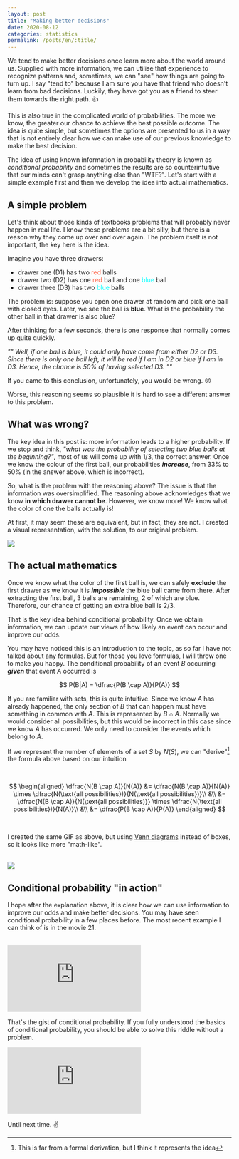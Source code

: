 ```yaml
---
layout: post
title: "Making better decisions"
date: 2020-08-12
categories: statistics
permalink: /posts/en/:title/
---
```


We tend to make better decisions once learn more about the world around us. Supplied with more information, we can utilise that experience to recognize patterns and, sometimes, we can "see" how things are going to turn up. I say "tend to" because I am sure you have that friend who doesn't learn from bad decisions. Luckily, they have got you as a friend to steer them towards the right path. :+1:

This is also true in the complicated world of probabilities. The more we know, the greater our chance to achieve the best possible outcome. The idea is quite simple, but sometimes the options are presented to us in a way that is not entirely clear how we can make use of our previous knowledge to make the best decision.

The idea of using known information in probability theory is known as _conditional probability_ and sometimes the results are so counterintuitive that our minds can't grasp anything else than "WTF?". Let's start with a simple example first and then we develop the idea into actual mathematics.

## A simple problem

Let's think about those kinds of textbooks problems that will probably never happen in real life. I know these problems are a bit silly, but there is a reason why they come up over and over again. The problem itself is not important, the key here is the idea.

Imagine you have three drawers:

- drawer one (D1) has two <span style="color:tomato">red</span> balls
- drawer two (D2) has one <span style="color:tomato">red</span> ball and one <span style="color:cyan">blue</span> ball
- drawer three (D3) has two <span style="color:cyan">blue</span> balls

The problem is: suppose you open one drawer at random and pick one ball with closed eyes. Later, we see the ball is **blue**. What is the probability the other ball in that drawer is also blue?

After thinking for a few seconds, there is one response that normally comes up quite quickly.

_""
Well, if one ball is blue, it could only have come from either D2 or D3. Since there is only one ball left, it will be red if I am in D2 or blue if I am in D3. Hence, the chance is 50% of having selected D3.
""_

If you came to this conclusion, unfortunately, you would be wrong. :confused:

Worse, this reasoning seems so plausible it is hard to see a different answer to this problem.

## What was wrong?

The key idea in this post is: more information leads to a higher probability. If we stop and think, _"what was the probability of selecting two blue balls at the beginning?"_, most of us will come up with 1/3, the correct answer. Once we know the colour of the first ball, our probabilities **_increase_**, from 33% to 50% (in the answer above, which is incorrect).

So, what is the problem with the reasoning above? The issue is that the information was oversimplified. The reasoning above acknowledges that we know **in which drawer cannot be**. However, we know more! We know what the color of one the balls actually is!

At first, it may seem these are equivalent, but in fact, they are not. I created a visual representation, with the solution, to our original problem.

<img src="https://ebezgw.ch.files.1drv.com/y4mlilHMiHKDloxOFKlM4JtDtGrDCsFhIOi-5yt-Jf62VZ0igMLcyOx4Vm-njXT4execoFraQ8045ppxyGaqWaeseyqZar3JekzLfNiK7Zidk2mNY8QBO6s661oJaUiIiQru40cF0rB0NCn2lLzKk3taB4PyIZVG8AaaqhZOEL-Lr-8pW52SRS4KShVzOOauQqyZhKadRcCOEvEWv5SiVtPhQ/bayes_rule_1.gif">

## The actual mathematics

Once we know what the color of the first ball is, we can safely **exclude** the first drawer as we know it is **_impossible_** the blue ball came from there. After extracting the first ball, 3 balls are remaining, 2 of which are blue. Therefore, our chance of getting an extra blue ball is 2/3.

That is the key idea behind conditional probability. Once we obtain information, we can update our views of how likely an event can occur and improve our odds.

You may have noticed this is an introduction to the topic, as so far I have not talked about any formulas. But for those you love formulas, I will throw one to make you happy. The conditional probability of an event $B$ occurring **_given_** that event $A$ occurred is

$$
 P(B|A) = \dfrac{P(B \cap A)}{P(A)}
$$

If you are familiar with sets, this is quite intuitive. Since we know $A$ has already happened, the only section of $B$ that can happen must have something in common with $A$. This is represented by $B \cap A$. Normally we would consider all possibilities, but this would be incorrect in this case since we know $A$ has occurred. We only need to consider the events which belong to $A$.

If we represent the number of elements of a set $S$ by $N(S)$, we can "derive"[^1] the formula above based on our intuition

[^1]: This is far from a formal derivation, but I think it represents the idea

<br>

$$
\begin{aligned}
 \dfrac{N(B \cap A)}{N(A)} &= \dfrac{N(B \cap A)}{N(A)} \times \dfrac{N(\text{all possibilities})}{N(\text{all possibilities})}\\
 &\\
 &= \dfrac{N(B \cap A)}{N(\text{all possibilities)}} \times \dfrac{N(\text{all possibilities})}{N(A)}\\
 &\\
 &= \dfrac{P(B \cap A)}{P(A)}
\end{aligned}
$$

<br>

I created the same GIF as above, but using [Venn diagrams](https://en.wikipedia.org/wiki/Venn_diagram) instead of boxes, so it looks like more "math-like".

<br>

<img src="https://gbcydw.ch.files.1drv.com/y4mHQcqSHkBOlv5dTJ94FD4YLyJ4LoU8PwfsQTWu2r64ROY-HS6RsS3lR1LboCeXWDITGIHYus0bBQWqP-3qLzZCGEa6zfYAv_oIyMoGt8keK0qxSv3czpQCgeYzbx9LoAVE_bMCLz-pBI0jTRweI_mu7YTbwQHxFLjn6TMmtCHPk8nAmQa8ublRqd3_Zg7Oau7VvR_VqsqTVhPPs3kR93qKw/bayes_rule_2.gif">

## Conditional probability "in action"

I hope after the explanation above, it is clear how we can use information to improve our odds and make better decisions. You may have seen conditional probability in a few places before. The most recent example I can think of is in the movie 21.

<br>

<!-- <iframe class="youtube" width="800" height="450" src="https://www.youtube-nocookie.com/embed/iBdjqtR2iK4" frameborder="0" allow="accelerometer; autoplay; encrypted-media; gyroscope; picture-in-picture" allowfullscreen></iframe> -->
<iframe class="youtube" src="https://www.youtube-nocookie.com/embed/iBdjqtR2iK4" frameborder="0" allow="accelerometer; autoplay; encrypted-media; gyroscope; picture-in-picture" allowfullscreen></iframe>

<br>

That's the gist of conditional probability. If you fully understood the basics of conditional probability, you should be able to solve this riddle without a problem.

<iframe class="youtube" src="https://www.youtube-nocookie.com/embed/cpwSGsb-rTs" frameborder="0" allow="accelerometer; autoplay; encrypted-media; gyroscope; picture-in-picture" allowfullscreen></iframe>

<br>

Until next time. :v:
